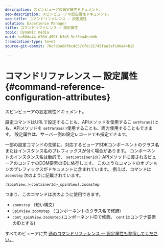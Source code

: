 ```yaml
---
description: スピンビューアの設定属性ドキュメント。
seo-description: スピンビューアの設定属性ドキュメント。
seo-title: コマンドリファレンス — 設定属性
solution: Experience Manager
title: コマンドリファレンス — 設定属性
topic: Dynamic media
uuid: ba60da44-d30d-459f-b3d8-5cf3ea4bcbdb
translation-type: tm+mt
source-git-commit: 7bc7b3a86fbcdc57cfdc31745fae3afc06e44b15

---
```



# コマンドリファレンス — 設定属性{#command-reference-configuration-attributes}

スピンビューアの設定属性ドキュメント。

設定コマンドはURLで設定することも、APIメソッドを使用するこ `setParam()`とも、APIメソッドを `setParams()`使用することも、両方使用することもできます。 設定属性は、サーバー側の設定レコードでも指定できます。

一部の設定コマンドの先頭に、対応するビューアSDKコンポーネントのクラス名またはインスタンス名のプレフィックスが付く場合があります。 コンポーネントのインスタンス名は動的で、 `setContainerId()` APIメソッドに渡されるビューアのコンテナのDOM要素のIDに依存します。 このようなコマンドのオプションのプレフィックスがドキュメントに含まれています。 例えば、コマンドは `zoomstep` 次のように記載されています。

`[SpinView.|<containerId>_spinView].zoomstep`

つまり、このコマンドは次のように使用できます。

* `zoomstep` （短い構文）
* `SpinView.zoomstep` （コンポーネントのクラス名で修飾）
* `cont_spinView.zoomstep` (コンポーネントIDで修飾、 `cont` はコンテナ要素のIDとする)

すべてのビューアに共 [通のコマンドリファレンス — 設定属性も参照してください。](../../../r-html5-viewer-20-cmdref-configattrib/r-html5-viewer-20-cmdref-configattrib.md#concept-850e0f2c49b949deb7cfbfd330d329bd)
